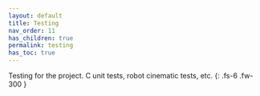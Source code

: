 ```yaml
---
layout: default
title: Testing
nav_order: 11
has_children: true
permalink: testing
has_toc: true
---
```


Testing for the project. C unit tests, robot cinematic tests, etc.
{: .fs-6 .fw-300 }

